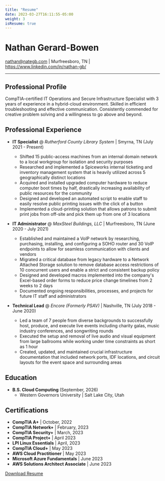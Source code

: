 ```yaml
---
title: "Resume"
date: 2023-03-27T16:11:55-05:00
weight: 3
isResume: true
---
```

# Nathan Gerard-Bowen
nathan@nategb.com | Murfreesboro, TN | https://www.linkedin.com/in/nathan-gb/

---
## Professional Profile

CompTIA-certified IT Operations and Secure Infrastructure Specialist with 3 years of experience in a hybrid-cloud environment.  Skilled in efficient troubleshooting and effective communication.  Consistently commended for creative problem solving and a willingness to go above and beyond.

## Professional Experience
- **IT Specialist** @ *Rutherford County Library System* | Smyrna, TN (July 2021 - Present)
	- Shifted 15 public-access machines from an internal domain network to a local workgroup for isolation and security purposes
	- Researched and implemented a Spiceworks internal ticketing and inventory management system that is heavily utilized across 5 geographically distinct locations
	- Acquired and installed upgraded computer hardware to reduce computer boot times by half, drastically increasing availability of public resources for the community
	- Designed and developed an automated script to enable staff to easily resolve public printing issues with the click of a button
	- Implemented a cloud-printing solution that allows patrons to submit print jobs from off-site and pick them up from one of 3 locations

- **IT Administrator** @ *MaxSteel Buildings, LLC* | Murfreesboro, TN (June 2020 - July 2021)
	- Established and maintained a VoIP network by researching, purchasing, installing, and configuring a SOHO router and 30 VoIP endpoints to allow for seamless communication with clients and vendors
	- Migrated a critical database from legacy hardware to a Network Attached Storage solution to remove database access restrictions of 10 concurrent users and enable a strict and consistent backup policy
	- Designed and developed macros implemented into the company's Excel-based order forms to reduce price change timelines from 2 weeks to 2 days
	- Documented ongoing responsibilities, processes, and projects for future IT staff and administrators

- **Technical Lead** @ *Encore (Formerly PSAV)* | Nashville, TN (July 2018 - June 2020)
	- Led a team of 7 people from diverse backgrounds to successfully host, produce, and execute live events including charity galas, music industry conferences, and songwriting rounds
	- Executed the setup and removal of live audio and visual equipment from large ballrooms while working under time constraints as short as 1 hour
	- Created, updated, and maintained crucial infrastructure documentation that included network ports, IDF locations, and circuit layouts for the event space and surrounding areas

## Education
- **B.S. Cloud Computing** (September, 2026)
	- Western Governors University | Salt Lake City, Utah

## Certifications
- **CompTIA A+** | October, 2022 
- **CompTIA Network+** | February, 2023
- **CompTIA Security+** | March, 2023
- **CompTIA Project+** | April 2023
- **LPI Linux Essentials** | April, 2023
- **CompTIA Cloud+** | May 2023
- **AWS Cloud Practitioner** | May 2023
- **Microsoft Azure Fundamentals** | June 2023
- **AWS Solutions Architect Associate** | June 2023

[Download Resume](./images/NGB%20Resume.pdf)

